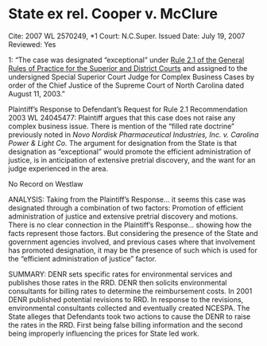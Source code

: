 # State ex rel. Cooper v. McClure

Cite: 2007 WL 2570249, *1
Court: N.C.Super.
Issued Date: July 19, 2007
Reviewed: Yes

1: “The case was designated “exceptional” under [Rule 2.1 of the General Rules of Practice for the Superior and District Courts](https://1.next.westlaw.com/Link/Document/FullText?findType=L&pubNum=1006366&cite=NCRSUPDR2.1&originatingDoc=Ic66ca0415d6511dc8200d0063168b01f&refType=LQ&originationContext=document&transitionType=DocumentItem&ppcid=e3e919af24794dd38b8064d489c20f39&contextData=(sc.UserEnteredCitation)) and assigned to the undersigned Special Superior Court Judge for Complex Business Cases by order of the Chief Justice of the Supreme Court of North Carolina dated August 11, 2003.” 

Plaintiff’s Response to Defendant’s Request for Rule 2.1 Recommendation 2003 WL 24045477: Plaintiff argues that this case does not raise any complex business issue. There is mention of the “filled rate doctrine” previously noted in *Novo Nordisk Pharmaceutical Industries, Inc. v. Carolina Power & Light Co.* The argument for designation from the State is that designation as “exceptional” would promote the efficient administration of justice, is in anticipation of extensive pretrial discovery, and the want for an judge experienced in the area.

No Record on Westlaw

ANALYSIS: Taking from the Plaintiff’s Response… it seems this case was designated through a combination of two factors: Promotion of efficient administration of justice and extensive pretrial discovery and motions. There is no clear connection in the Plaintiff’s Response… showing how the facts represent those factors. But considering the presence of the State and government agencies involved, and previous cases where that involvement has promoted designation, it may be the presence of such which is used for the “efficient administration of justice” factor. 

SUMMARY: DENR sets specific rates for environmental services and publishes those rates in the RRD. DENR then solicits environmental consultants for billing rates to determine the reimbursement costs. In 2001 DENR published potential revisions to RRD. In response to the revisions, environmental consultants collected and eventually created NCESPA. The State alleges that Defendants took two actions to cause the DENR to raise the rates in the RRD. First being false billing information and the second being improperly influencing the prices for State led work.